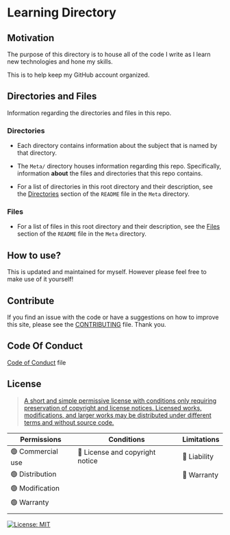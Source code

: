# Learning Directory

## Motivation

The purpose of this directory is to house all of the code I write as I learn new technologies and hone my skills.

This is to help keep my GitHub account organized.

## Directories and Files

Information regarding the directories and files in this repo.

### Directories

- Each directory contains information about the subject that is named by that directory.

- The `Meta/` directory houses information regarding this repo. Specifically, information **about** the files and directories that this repo contains.

- For a list of directories in this root directory and their description, see the [Directories](https://github.com/JamieBort/LearningDirectory/tree/master/Meta#directories) section of the `README` file in the `Meta` directory.

### Files

- For a list of files in this root directory and their description, see the [Files](https://github.com/JamieBort/LearningDirectory/tree/master/Meta#files) section of the `README` file in the `Meta` directory.

## How to use?

This is updated and maintained for myself. However please feel free to make use of it yourself!

## Contribute

If you find an issue with the code or have a suggestions on how to improve this site, please see the [CONTRIBUTING](./CONTRIBUTING.md) file. Thank you.

## Code Of Conduct

<!-- TODO: Update this section. -->

[Code of Conduct](./CODE_OF_CONDUCT.md) file

## License

> [A short and simple permissive license with conditions only requiring preservation of copyright and license notices. Licensed works, modifications, and larger works may be distributed under different terms and without source code.](https://choosealicense.com/licenses/mit/)

| Permissions       | Conditions                      | Limitations  |
| ----------------- | ------------------------------- | ------------ |
| 🟢 Commercial use | 🔵 License and copyright notice | 🔴 Liability |
| 🟢 Distribution   |                                 | 🔴 Warranty  |
| 🟢 Modification   |                                 |              |
| 🟢 Warranty       |                                 |              |
|                   |                                 |              |

[![License: MIT](https://img.shields.io/badge/License-MIT-yellow.svg)](https://opensource.org/licenses/MIT)
